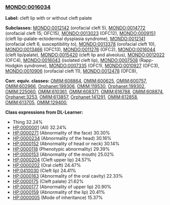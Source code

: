 
### [MONDO:0016034](http://purl.obolibrary.org/obo/MONDO_0016034)
**Label:** cleft lip with or without cleft palate

**Subclasses:** [MONDO:0012142](http://purl.obolibrary.org/obo/MONDO_0012142) (orofacial cleft 5), [MONDO:0014772](http://purl.obolibrary.org/obo/MONDO_0014772) (orofacial cleft 15; OFC15), [MONDO:0013023](http://purl.obolibrary.org/obo/MONDO_0013023) (OFC12), [MONDO:0009151](http://purl.obolibrary.org/obo/MONDO_0009151) (cleft lip-palate-ectodermal dysplasia syndrome), [MONDO:0012141](http://purl.obolibrary.org/obo/MONDO_0012141) (orofacial cleft 6, susceptibility to), [MONDO:0013378](http://purl.obolibrary.org/obo/MONDO_0013378) (orofacial cleft 10), [MONDO:0013466](http://purl.obolibrary.org/obo/MONDO_0013466) (OFC13), [MONDO:0011276](http://purl.obolibrary.org/obo/MONDO_0011276) (OFC2), [MONDO:0016044](http://purl.obolibrary.org/obo/MONDO_0016044) (cleft lip/palate), [MONDO:0015420](http://purl.obolibrary.org/obo/MONDO_0015420) (cleft lip and alveolus), [MONDO:0012022](http://purl.obolibrary.org/obo/MONDO_0012022) (OFC4), [MONDO:0016043](http://purl.obolibrary.org/obo/MONDO_0016043) (isolated cleft lip), [MONDO:0007508](http://purl.obolibrary.org/obo/MONDO_0007508) (Rapp-Hodgkin syndrome), [MONDO:0007335](http://purl.obolibrary.org/obo/MONDO_0007335) (OFC1), [MONDO:0010927](http://purl.obolibrary.org/obo/MONDO_0010927) (OFC3), [MONDO:0010906](http://purl.obolibrary.org/obo/MONDO_0010906) (orofacial cleft 11), [MONDO:0012478](http://purl.obolibrary.org/obo/MONDO_0012478) (OFC9), 

**Corr. equiv. classes:** [OMIM:608864](http://purl.obolibrary.org/obo/OMIM_608864), [OMIM:600625](http://purl.obolibrary.org/obo/OMIM_600625), [OMIM:600757](http://purl.obolibrary.org/obo/OMIM_600757), [OMIM:602966](http://purl.obolibrary.org/obo/OMIM_602966), [Orphanet:199306](http://www.orpha.net/ORDO/Orphanet_199306), [OMIM:119530](http://purl.obolibrary.org/obo/OMIM_119530), [Orphanet:199302](http://www.orpha.net/ORDO/Orphanet_199302), [OMIM:225060](http://purl.obolibrary.org/obo/OMIM_225060), [OMIM:610361](http://purl.obolibrary.org/obo/OMIM_610361), [OMIM:608371](http://purl.obolibrary.org/obo/OMIM_608371), [OMIM:616788](http://purl.obolibrary.org/obo/OMIM_616788), [OMIM:608874](http://purl.obolibrary.org/obo/OMIM_608874), [Orphanet:3253](http://www.orpha.net/ORDO/Orphanet_3253), [OMIM:613857](http://purl.obolibrary.org/obo/OMIM_613857), [Orphanet:141291](http://www.orpha.net/ORDO/Orphanet_141291), [OMIM:612858](http://purl.obolibrary.org/obo/OMIM_612858), [OMIM:613705](http://purl.obolibrary.org/obo/OMIM_613705), [OMIM:129400](http://purl.obolibrary.org/obo/OMIM_129400), 

**Class expressions from DL-Learner:**

- Thing 32.24%
- [HP:0000001](http://purl.obolibrary.org/obo/HP_0000001) (All) 32.24%
- [HP:0000271](http://purl.obolibrary.org/obo/HP_0000271) (Abnormality of the face) 30.30%
- [HP:0000234](http://purl.obolibrary.org/obo/HP_0000234) (Abnormality of the head) 30.16%
- [HP:0000152](http://purl.obolibrary.org/obo/HP_0000152) (Abnormality of head or neck) 30.14%
- [HP:0000118](http://purl.obolibrary.org/obo/HP_0000118) (Phenotypic abnormality) 29.39%
- [HP:0000153](http://purl.obolibrary.org/obo/HP_0000153) (Abnormality of the mouth) 25.02%
- [HP:0000204](http://purl.obolibrary.org/obo/HP_0000204) (Cleft upper lip) 24.57%
- [HP:0000202](http://purl.obolibrary.org/obo/HP_0000202) (Oral cleft) 24.47%
- [HP:0410030](http://purl.obolibrary.org/obo/HP_0410030) (Cleft lip) 24.41%
- [HP:0000163](http://purl.obolibrary.org/obo/HP_0000163) (Abnormality of the oral cavity) 22.33%
- [HP:0000175](http://purl.obolibrary.org/obo/HP_0000175) (Cleft palate) 21.62%
- [HP:0000177](http://purl.obolibrary.org/obo/HP_0000177) (Abnormality of upper lip) 20.90%
- [HP:0000159](http://purl.obolibrary.org/obo/HP_0000159) (Abnormality of the lip) 20.41%
- [HP:0000005](http://purl.obolibrary.org/obo/HP_0000005) (Mode of inheritance) 15.37%


